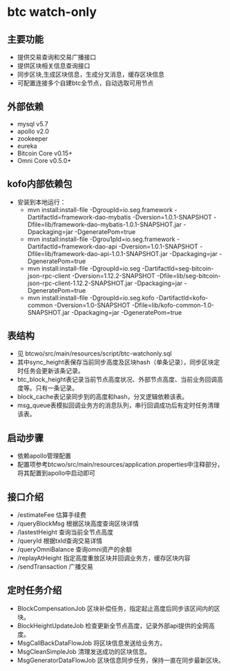 # btc watch-only 

## 主要功能
- 提供交易查询和交易广播接口
- 提供区块相关信息查询接口
- 同步区块,生成区块信息，生成分叉消息，缓存区块信息
- 可配置连接多个自建btc全节点，自动选取可用节点

## 外部依赖
- mysql v5.7
- apollo v2.0
- zookeeper
- eureka 
- Bitcoin Core v0.15+
- Omni Core v0.5.0+

## kofo内部依赖包

- 安装到本地运行：
    - mvn install:install-file -DgroupId=io.seg.framework -DartifactId=framework-dao-mybatis -Dversion=1.0.1-SNAPSHOT -Dfile=lib/framework-dao-mybatis-1.0.1-SNAPSHOT.jar -Dpackaging=jar -DgeneratePom=true
    - mvn install:install-file -Dgrou1pId=io.seg.framework -DartifactId=framework-dao-api -Dversion=1.0.1-SNAPSHOT -Dfile=lib/framework-dao-api-1.0.1-SNAPSHOT.jar -Dpackaging=jar -DgeneratePom=true
    - mvn install:install-file -DgroupId=io.seg -DartifactId=seg-bitcoin-json-rpc-client -Dversion=1.12.2-SNAPSHOT -Dfile=lib/seg-bitcoin-json-rpc-client-1.12.2-SNAPSHOT.jar -Dpackaging=jar -DgeneratePom=true
    - mvn install:install-file -DgroupId=io.seg.kofo -DartifactId=kofo-common -Dversion=1.0-SNAPSHOT -Dfile=lib/kofo-common-1.0-SNAPSHOT.jar -Dpackaging=jar -DgeneratePom=true

## 表结构
- 见 btcwo/src/main/resources/script/btc-watchonly.sql
- 其中sync_height表保存当前同步高度及区块hash（单条记录），同步区块定时任务会更新该条记录。
- btc_block_height表记录当前节点高度状况、外部节点高度、当前业务回调高度等。只有一条记录。
- block_cache表记录同步到的高度和hash，分叉逻辑依赖该表。
- msg_queue表模拟回调业务方的消息队列，串行回调成功后有定时任务清理该表。

## 启动步骤
- 依赖apollo管理配置
- 配置项参考btcwo/src/main/resources/application.properties中注释部分，将其配置到apollo中启动即可

## 接口介绍
- /estimateFee 估算手续费
- /queryBlockMsg 根据区块高度查询区块详情
- /lastestHeight 查询当前全节点高度
- /queryId 根据txId查询交易详情
- /queryOmniBalance 查询omni资产的余额
- /replayAtHeight 指定高度重放区块并回调业务方，缓存区块内容
- /sendTransaction 广播交易

## 定时任务介绍
- BlockCompensationJob 区块补偿任务，指定起止高度后同步该区间内的区块。
- BlockHeightUpdateJob 检查更新全节点高度，记录外部api提供的全网高度。
- MsgCallBackDataFlowJob 将区块信息发送给业务方。
- MsgCleanSimpleJob 清理发送成功的区块信息。
- MsgGeneratorDataFlowJob 区块信息同步任务，保持一直在同步最新区块。
